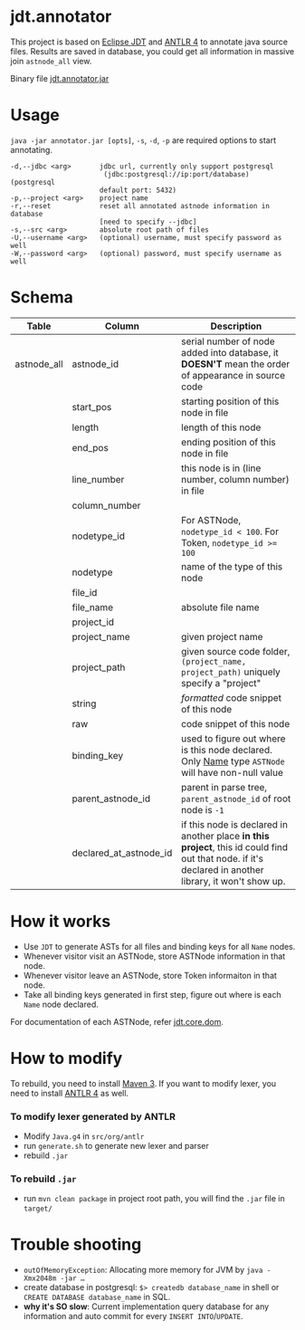 jdt.annotator
==============
This project is based on [Eclipse JDT](http://help.eclipse.org/kepler/index.jsp?nav=%2F3) and [ANTLR 4](http://antlr.org/) to annotate java source files. Results are saved in database, you could get all information in massive join `astnode_all` view.

Binary file [jdt.annotator.jar](https://dl.dropboxusercontent.com/u/15553400/jdt.annotator.jar)

# Usage
`java -jar annotator.jar [opts]`, `-s`, `-d`, `-p` are required options to start annotating.

```
-d,--jdbc <arg>       jdbc url, currently only support postgresql
                       (jdbc:postgresql://ip:port/database) (postgresql
                      default port: 5432)
-p,--project <arg>    project name
-r,--reset            reset all annotated astnode information in database
                      [need to specify --jdbc]
-s,--src <arg>        absolute root path of files
-U,--username <arg>   (optional) username, must specify password as well
-W,--password <arg>   (optional) password, must specify username as well
```

# Schema

| Table         | Column        | Description  |
| ------------- |--------------| --------|
| astnode_all   | astnode_id    | serial number of node added into database, it **DOESN'T** mean the order of appearance in source code |
| | start_pos | starting position of this node in file |
| | length | length of this node |
| | end_pos | ending position of this node in file |
| | line_number | this node is in (line number, column number) in file |
| | column_number | |
| | nodetype_id | For ASTNode, `nodetype_id < 100`. For Token, `nodetype_id >= 100` |
| | nodetype | name of the type of this node |
| | file_id | |
| | file_name | absolute file name |
| | project_id | |
| | project_name | given project name |
| | project_path | given source code folder, `(project_name, project_path)` uniquely specify a "project"|
| | string | *formatted* code snippet of this node |
| | raw | code snippet of this node |
| | binding_key | used to figure out where is this node declared. Only [Name](http://help.eclipse.org/kepler/index.jsp?topic=%2Forg.eclipse.jdt.doc.isv%2Freference%2Fapi%2Forg%2Feclipse%2Fjdt%2Fcore%2Fdom%2FName.html) type `ASTNode` will have non-null value |
| | parent_astnode_id | parent in parse tree, `parent_astnode_id` of root node is `-1`|
| | declared_at_astnode_id | if this node is declared in another place **in this project**, this id could find out that node. if it's declared in another library, it won't show up.|

# How it works

* Use `JDT` to generate ASTs for all files and binding keys for all `Name` nodes.
* Whenever visitor visit an ASTNode, store ASTNode information in that node.
* Whenever visitor leave an ASTNode, store Token informaiton in that node.
* Take all binding keys generated in first step, figure out where is each `Name` node declared.

For documentation of each ASTNode, refer [jdt.core.dom](http://help.eclipse.org/kepler/index.jsp?topic=%2Forg.eclipse.jdt.doc.isv%2Freference%2Fapi%2Forg%2Feclipse%2Fjdt%2Fcore%2Fdom%2Fpackage-summary.html).

# How to modify
To rebuild, you need to install [Maven 3](http://maven.apache.org/). If you want to modify lexer, you need to install [ANTLR 4](http://antlr.org/) as well.

### To modify lexer generated by ANTLR

* Modify `Java.g4` in `src/org/antlr`
* run `generate.sh` to generate new lexer and parser
* rebuild `.jar`

### To rebuild `.jar`

* run `mvn clean package` in project root path, you will find the `.jar` file in `target/`


# Trouble shooting

* `outOfMemoryException`: Allocating more memory for JVM by `java -Xmx2048m -jar …`
* create database in postgresql: `$> createdb database_name` in shell or `CREATE DATABASE database_name` in SQL.
* **why it's SO slow**: Current implementation query database for any information and auto commit for every `INSERT INTO`/`UPDATE`.
